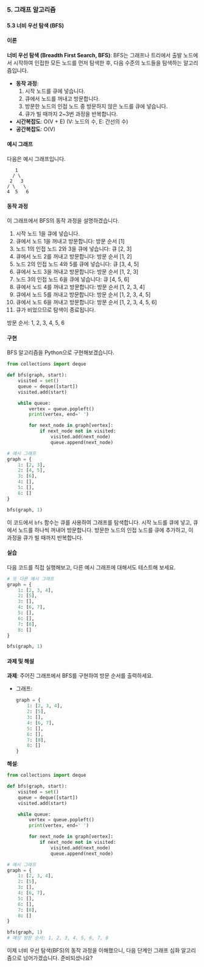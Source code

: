 ### 5. 그래프 알고리즘 

#### 5.3 너비 우선 탐색 (BFS)

#### 이론
**너비 우선 탐색 (Breadth First Search, BFS)**: BFS는 그래프나 트리에서 출발 노드에서 시작하여 인접한 모든 노드를 먼저 탐색한 후, 다음 수준의 노드들을 탐색하는 알고리즘입니다.
- **동작 과정**:
  1. 시작 노드를 큐에 넣습니다.
  2. 큐에서 노드를 꺼내고 방문합니다.
  3. 방문한 노드의 인접 노드 중 방문하지 않은 노드를 큐에 넣습니다.
  4. 큐가 빌 때까지 2~3번 과정을 반복합니다.
- **시간복잡도**: O(V + E) (V: 노드의 수, E: 간선의 수)
- **공간복잡도**: O(V)

#### 예시 그래프
다음은 예시 그래프입니다.

```
   1
  / \
 2   3
/ \   \
4  5   6
```

#### 동작 과정
이 그래프에서 BFS의 동작 과정을 설명하겠습니다.

1. 시작 노드 1을 큐에 넣습니다.
2. 큐에서 노드 1을 꺼내고 방문합니다: 방문 순서 [1]
3. 노드 1의 인접 노드 2와 3을 큐에 넣습니다: 큐 [2, 3]
4. 큐에서 노드 2를 꺼내고 방문합니다: 방문 순서 [1, 2]
5. 노드 2의 인접 노드 4와 5를 큐에 넣습니다: 큐 [3, 4, 5]
6. 큐에서 노드 3을 꺼내고 방문합니다: 방문 순서 [1, 2, 3]
7. 노드 3의 인접 노드 6을 큐에 넣습니다: 큐 [4, 5, 6]
8. 큐에서 노드 4를 꺼내고 방문합니다: 방문 순서 [1, 2, 3, 4]
9. 큐에서 노드 5를 꺼내고 방문합니다: 방문 순서 [1, 2, 3, 4, 5]
10. 큐에서 노드 6을 꺼내고 방문합니다: 방문 순서 [1, 2, 3, 4, 5, 6]
11. 큐가 비었으므로 탐색이 종료됩니다.

방문 순서: 1, 2, 3, 4, 5, 6

#### 구현
BFS 알고리즘을 Python으로 구현해보겠습니다.

```python
from collections import deque

def bfs(graph, start):
    visited = set()
    queue = deque([start])
    visited.add(start)

    while queue:
        vertex = queue.popleft()
        print(vertex, end=' ')

        for next_node in graph[vertex]:
            if next_node not in visited:
                visited.add(next_node)
                queue.append(next_node)

# 예시 그래프
graph = {
    1: [2, 3],
    2: [4, 5],
    3: [6],
    4: [],
    5: [],
    6: []
}

bfs(graph, 1)
```

이 코드에서 `bfs` 함수는 큐를 사용하여 그래프를 탐색합니다. 시작 노드를 큐에 넣고, 큐에서 노드를 하나씩 꺼내어 방문합니다. 방문한 노드의 인접 노드를 큐에 추가하고, 이 과정을 큐가 빌 때까지 반복합니다.

#### 실습
다음 코드를 직접 실행해보고, 다른 예시 그래프에 대해서도 테스트해 보세요.

```python
# 또 다른 예시 그래프
graph = {
    1: [2, 3, 4],
    2: [5],
    3: [],
    4: [6, 7],
    5: [],
    6: [],
    7: [8],
    8: []
}

bfs(graph, 1)
```

#### 과제 및 해설
**과제**: 주어진 그래프에서 BFS를 구현하여 방문 순서를 출력하세요.
- 그래프:
  ```python
  graph = {
      1: [2, 3, 4],
      2: [5],
      3: [],
      4: [6, 7],
      5: [],
      6: [],
      7: [8],
      8: []
  }
  ```

**해설**:
```python
from collections import deque

def bfs(graph, start):
    visited = set()
    queue = deque([start])
    visited.add(start)

    while queue:
        vertex = queue.popleft()
        print(vertex, end=' ')

        for next_node in graph[vertex]:
            if next_node not in visited:
                visited.add(next_node)
                queue.append(next_node)

# 예시 그래프
graph = {
    1: [2, 3, 4],
    2: [5],
    3: [],
    4: [6, 7],
    5: [],
    6: [],
    7: [8],
    8: []
}

bfs(graph, 1)
# 예상 방문 순서: 1, 2, 3, 4, 5, 6, 7, 8
```

이제 너비 우선 탐색(BFS)의 동작 과정을 이해했으니, 다음 단계인 그래프 심화 알고리즘으로 넘어가겠습니다. 준비되셨나요?